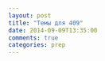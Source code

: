 ```yaml
---
layout: post
title: "Темы для 409"
date: 2014-09-09T13:35:00
comments: true
categories: prep 
---
```

